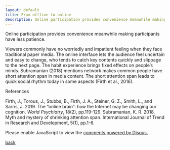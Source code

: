 ```yaml
---
layout: default
title: From offline to online
description: Online participation provides convenience meanwhile making participants have less patience
---
```


Online participation provides convenience meanwhile making participants have less patience.

Viewers commonly have no worriedly and impatient feeling when they face traditional paper media. The online interface lets the audience feel uncertain and easy to change, who tends to catch key contents quickly and slippage to the next page. The habit experience brings fixed effects on people’s minds. Subramanian (2018) mentions network makes common people have short attention span in media content. The short attention span leads to quick social rhythm today in some aspects (Firth et al., 2016).

References

Firth, J., Torous, J., Stubbs, B., Firth, J. A., Steiner, G. Z., Smith, L., and Sarris, J. 2019. The “online brain”: how the Internet may be changing our cognition. _World Psychiatry_, 18(2), pp.119-129.
Subramanian, K. R. 2018. Myth and mystery of shrinking attention span. International Journal of Trend in Research and Development, 5(1), pp.1-6.


<div id="disqus_thread"></div>
<script>
    /**
    *  RECOMMENDED CONFIGURATION VARIABLES: EDIT AND UNCOMMENT THE SECTION BELOW TO INSERT DYNAMIC VALUES FROM YOUR PLATFORM OR CMS.
    *  LEARN WHY DEFINING THESE VARIABLES IS IMPORTANT: https://disqus.com/admin/universalcode/#configuration-variables    */
    /*
    var disqus_config = function () {
    this.page.url = PAGE_URL;  // Replace PAGE_URL with your page's canonical URL variable
    this.page.identifier = PAGE_IDENTIFIER; // Replace PAGE_IDENTIFIER with your page's unique identifier variable
    };
    */
    (function() { // DON'T EDIT BELOW THIS LINE
    var d = document, s = d.createElement('script');
    s.src = 'https://jinpeng.disqus.com/embed.js';
    s.setAttribute('data-timestamp', +new Date());
    (d.head || d.body).appendChild(s);
    })();
</script>
<noscript>Please enable JavaScript to view the <a href="https://disqus.com/?ref_noscript">comments powered by Disqus.</a></noscript>

[back](./)
